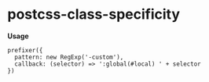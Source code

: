 # postcss-class-specificity

**Usage**
```
prefixer({
  pattern: new RegExp('-custom'),
  callback: (selector) => ':global(#local) ' + selector
})
```
